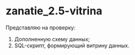 # zanatie_2.5-vitrina
Представляю на проверку:
1. Дополненную схему данных;
2. SQL-скрипт, формирующий витрину данных.